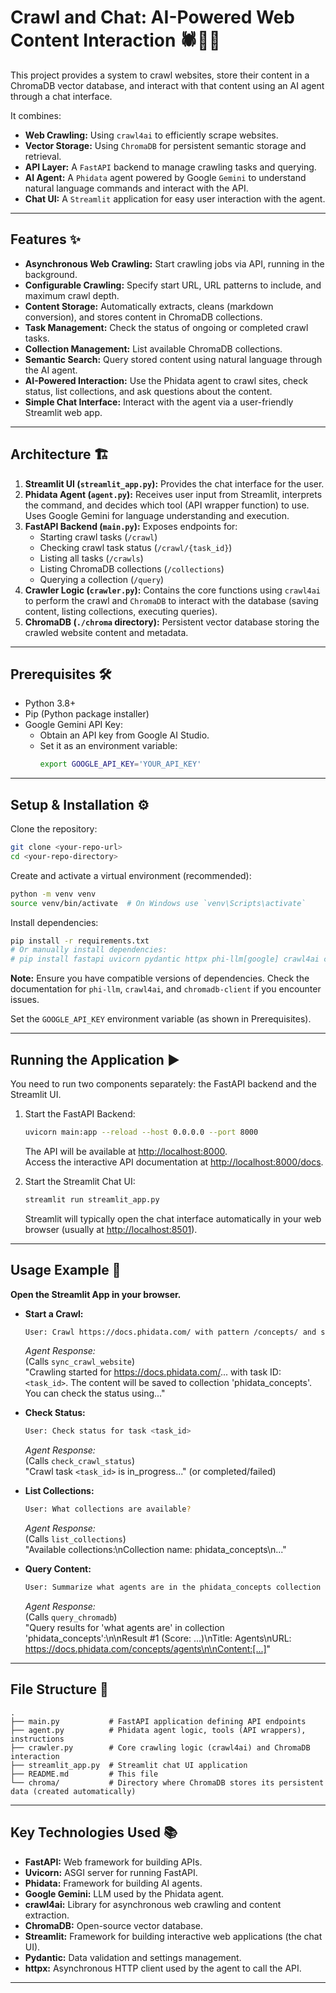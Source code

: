 # Crawl and Chat: AI-Powered Web Content Interaction 🕷️🤖💬

This project provides a system to crawl websites, store their content in a ChromaDB vector database, and interact with that content using an AI agent through a chat interface.

It combines:

- **Web Crawling:** Using `crawl4ai` to efficiently scrape websites.
- **Vector Storage:** Using `ChromaDB` for persistent semantic storage and retrieval.
- **API Layer:** A `FastAPI` backend to manage crawling tasks and querying.
- **AI Agent:** A `Phidata` agent powered by Google `Gemini` to understand natural language commands and interact with the API.
- **Chat UI:** A `Streamlit` application for easy user interaction with the agent.

---

## Features ✨

- **Asynchronous Web Crawling:** Start crawling jobs via API, running in the background.
- **Configurable Crawling:** Specify start URL, URL patterns to include, and maximum crawl depth.
- **Content Storage:** Automatically extracts, cleans (markdown conversion), and stores content in ChromaDB collections.
- **Task Management:** Check the status of ongoing or completed crawl tasks.
- **Collection Management:** List available ChromaDB collections.
- **Semantic Search:** Query stored content using natural language through the AI agent.
- **AI-Powered Interaction:** Use the Phidata agent to crawl sites, check status, list collections, and ask questions about the content.
- **Simple Chat Interface:** Interact with the agent via a user-friendly Streamlit web app.

---

## Architecture 🏗️

1. **Streamlit UI (`streamlit_app.py`):** Provides the chat interface for the user.
2. **Phidata Agent (`agent.py`):** Receives user input from Streamlit, interprets the command, and decides which tool (API wrapper function) to use. Uses Google Gemini for language understanding and execution.
3. **FastAPI Backend (`main.py`):** Exposes endpoints for:
   - Starting crawl tasks (`/crawl`)
   - Checking crawl task status (`/crawl/{task_id}`)
   - Listing all tasks (`/crawls`)
   - Listing ChromaDB collections (`/collections`)
   - Querying a collection (`/query`)
4. **Crawler Logic (`crawler.py`):** Contains the core functions using `crawl4ai` to perform the crawl and `ChromaDB` to interact with the database (saving content, listing collections, executing queries).
5. **ChromaDB (`./chroma` directory):** Persistent vector database storing the crawled website content and metadata.



---

## Prerequisites 🛠️

- Python 3.8+
- Pip (Python package installer)
- Google Gemini API Key:
  - Obtain an API key from Google AI Studio.
  - Set it as an environment variable:
    ```bash
    export GOOGLE_API_KEY='YOUR_API_KEY'
    ```

---

## Setup & Installation ⚙️

Clone the repository:
```bash
git clone <your-repo-url>
cd <your-repo-directory>
```

Create and activate a virtual environment (recommended):
```bash
python -m venv venv
source venv/bin/activate  # On Windows use `venv\Scripts\activate`
```

Install dependencies:
```bash
pip install -r requirements.txt
# Or manually install dependencies:
# pip install fastapi uvicorn pydantic httpx phi-llm[google] crawl4ai chromadb-client streamlit lxml beautifulsoup4
```

**Note:** Ensure you have compatible versions of dependencies. Check the documentation for `phi-llm`, `crawl4ai`, and `chromadb-client` if you encounter issues.

Set the `GOOGLE_API_KEY` environment variable (as shown in Prerequisites).

---

## Running the Application ▶️

You need to run two components separately: the FastAPI backend and the Streamlit UI.

1. Start the FastAPI Backend:
   ```bash
   uvicorn main:app --reload --host 0.0.0.0 --port 8000
   ```
   The API will be available at [http://localhost:8000](http://localhost:8000).  
   Access the interactive API documentation at [http://localhost:8000/docs](http://localhost:8000/docs).

2. Start the Streamlit Chat UI:
   ```bash
   streamlit run streamlit_app.py
   ```
   Streamlit will typically open the chat interface automatically in your web browser (usually at [http://localhost:8501](http://localhost:8501)).

---

## Usage Example 🚀

**Open the Streamlit App in your browser.**

- **Start a Crawl:**
  ```bash
  User: Crawl https://docs.phidata.com/ with pattern /concepts/ and save it to a collection named phidata_concepts
  ```

  *Agent Response:*  
  (Calls `sync_crawl_website`)  
  "Crawling started for https://docs.phidata.com/... with task ID: `<task_id>`. The content will be saved to collection 'phidata_concepts'. You can check the status using..."

- **Check Status:**
  ```bash
  User: Check status for task <task_id>
  ```

  *Agent Response:*  
  (Calls `check_crawl_status`)  
  "Crawl task `<task_id>` is in_progress..." (or completed/failed)

- **List Collections:**
  ```bash
  User: What collections are available?
  ```

  *Agent Response:*  
  (Calls `list_collections`)  
  "Available collections:\nCollection name: phidata_concepts\n..."

- **Query Content:**
  ```bash
  User: Summarize what agents are in the phidata_concepts collection
  ```

  *Agent Response:*  
  (Calls `query_chromadb`)  
  "Query results for 'what agents are' in collection 'phidata_concepts':\n\nResult #1 (Score: ...)\nTitle: Agents\nURL: https://docs.phidata.com/concepts/agents\n\nContent:[...]"

---

## File Structure 📁

```
.
├── main.py           # FastAPI application defining API endpoints
├── agent.py          # Phidata agent logic, tools (API wrappers), instructions
├── crawler.py        # Core crawling logic (crawl4ai) and ChromaDB interaction
├── streamlit_app.py  # Streamlit chat UI application
├── README.md         # This file
└── chroma/           # Directory where ChromaDB stores its persistent data (created automatically)
```

---

## Key Technologies Used 📚

- **FastAPI:** Web framework for building APIs.
- **Uvicorn:** ASGI server for running FastAPI.
- **Phidata:** Framework for building AI agents.
- **Google Gemini:** LLM used by the Phidata agent.
- **crawl4ai:** Library for asynchronous web crawling and content extraction.
- **ChromaDB:** Open-source vector database.
- **Streamlit:** Framework for building interactive web applications (the chat UI).
- **Pydantic:** Data validation and settings management.
- **httpx:** Asynchronous HTTP client used by the agent to call the API.

---
